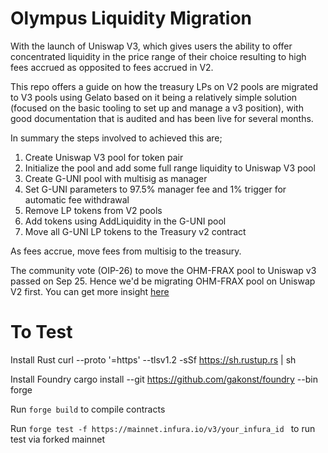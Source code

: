 # Olympus Liquidity Migration

With the launch of Uniswap V3, which gives users the ability to offer concentrated liquidity in the price range of their choice resulting to high fees accrued as opposited to fees accrued in V2.

This repo offers a guide on how the treasury LPs on V2 pools are migrated to V3 pools using Gelato based on it being a relatively simple solution (focused on the basic tooling to set up and manage a v3 position), with good documentation that is audited and has been live for several months.

In summary the steps involved to achieved this are;

1. Create Uniswap V3 pool for token pair
2. Initialize the pool and add some full range liquidity to Uniswap V3 pool
3. Create G-UNI pool with multisig as manager
4. Set G-UNI parameters to 97.5% manager fee and 1% trigger for automatic fee withdrawal
5. Remove LP tokens from V2 pools
6. Add tokens using AddLiquidity in the G-UNI pool
7. Move all G-UNI LP tokens to the Treasury v2 contract

As fees accrue, move fees from multisig to the treasury.

The community vote (OIP-26) to move the OHM-FRAX pool to Uniswap v3 passed on Sep 25. Hence we'd be migrating OHM-FRAX pool on Uniswap V2 first. You can get more insight [here](https://docs.google.com/document/d/1fVlHsmanoXdXZhJofToDTRGJDJE-2ASb8NY2iM2otUg/)

# To Test

Install Rust
curl --proto '=https' --tlsv1.2 -sSf https://sh.rustup.rs | sh

Install Foundry
cargo install --git https://github.com/gakonst/foundry --bin forge

Run `forge build` to compile contracts

Run `forge test -f https://mainnet.infura.io/v3/your_infura_id ` to run test via forked mainnet

